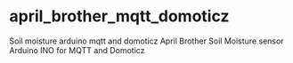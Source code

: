 # april_brother_mqtt_domoticz
Soil moisture arduino mqtt and domoticz
April Brother Soil Moisture sensor
Arduino INO for MQTT and Domoticz
